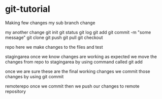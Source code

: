 # git-tutorial

Making few changes
my sub branch change

my another change
git init
git status
git log
git add <filename>
git commit -m "some message"
git clone
git push
git pull
git checkout <branch name>

repo
here we make changes to the files and test 


stagingarea 
once we know changes are working as expected
we move the changes from repo to stagingarea 
by using command called git add <filename>

once we are sure these are the final working changes we commit those changes by using git commit


remoterepo
once we commit then we push our changes to remote repository
